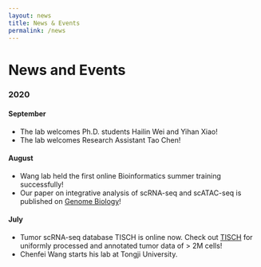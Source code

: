 ```yaml
---
layout: news
title: News & Events
permalink: /news
---
```


# News and Events

### 2020

#### September
- The lab welcomes Ph.D. students Hailin Wei and Yihan Xiao!
- The lab welcomes Research Assistant Tao Chen!

#### August
- Wang lab held the first online Bioinformatics summer training successfully!
- Our paper on integrative analysis of scRNA-seq and scATAC-seq is published on [Genome Biology](https://genomebiology.biomedcentral.com/articles/10.1186/s13059-020-02116-x)!

#### July
- Tumor scRNA-seq database TISCH is online now. Check out [TISCH](http://tisch.comp-genomics.org/) for uniformly processed and annotated tumor data of > 2M cells! 
- Chenfei Wang starts his lab at Tongji University.
